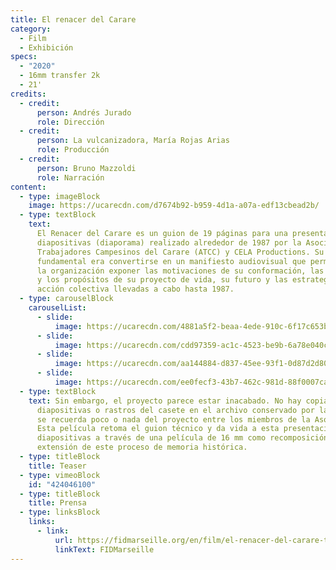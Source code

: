 ```yaml
---
title: El renacer del Carare
category:
  - Film
  - Exhibición
specs:
  - "2020"
  - 16mm transfer 2k
  - 21'
credits:
  - credit:
      person: Andrés Jurado
      role: Dirección
  - credit:
      person: La vulcanizadora, María Rojas Arias
      role: Producción
  - credit:
      person: Bruno Mazzoldi
      role: Narración
content:
  - type: imageBlock
    image: https://ucarecdn.com/d7674b92-b959-4d1a-a07a-edf13cbead2b/
  - type: textBlock
    text:
      El Renacer del Carare es un guion de 19 páginas para una presentación de
      diapositivas (diaporama) realizado alrededor de 1987 por la Asociación de
      Trabajadores Campesinos del Carare (ATCC) y CELA Productions. Su propósito
      fundamental era convertirse en un manifiesto audiovisual que permitiera a
      la organización exponer las motivaciones de su conformación, las apuestas
      y los propósitos de su proyecto de vida, su futuro y las estrategias de
      acción colectiva llevadas a cabo hasta 1987.
  - type: carouselBlock
    carouselList:
      - slide:
          image: https://ucarecdn.com/4881a5f2-beaa-4ede-910c-6f17c653b463/
      - slide:
          image: https://ucarecdn.com/cdd97359-ac1c-4523-be9b-6a78e040ce07/
      - slide:
          image: https://ucarecdn.com/aa144884-d837-45ee-93f1-0d87d2d80155/
      - slide:
          image: https://ucarecdn.com/ee0fecf3-43b7-462c-981d-88f0007ca3b5/
  - type: textBlock
    text: Sin embargo, el proyecto parece estar inacabado. No hay copia de las
      diapositivas o rastros del casete en el archivo conservado por la ATCC, y
      se recuerda poco o nada del proyecto entre los miembros de la Asociación.
      Esta película retoma el guion técnico y da vida a esta presentación de
      diapositivas a través de una película de 16 mm como recomposición y
      extensión de este proceso de memoria histórica.
  - type: titleBlock
    title: Teaser
  - type: vimeoBlock
    id: "424046100"
  - type: titleBlock
    title: Prensa
  - type: linksBlock
    links:
      - link:
          url: https://fidmarseille.org/en/film/el-renacer-del-carare-the-rebirth-of-carare/
          linkText: FIDMarseille
---
```

